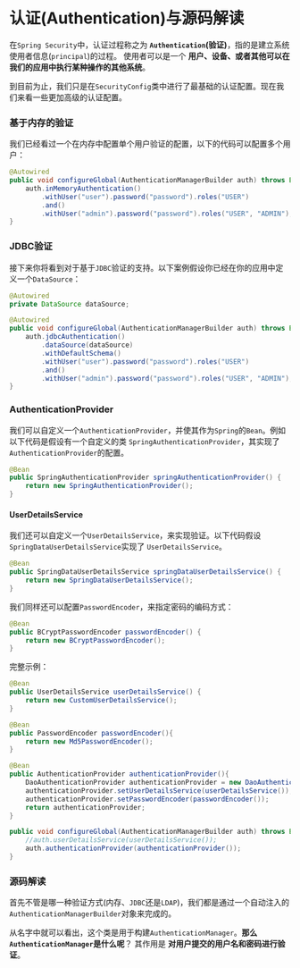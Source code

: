 认证(Authentication)与源码解读
===============================================================================
在`Spring Security`中，认证过程称之为 **`Authentication`(验证)**，指的是建立系统使用者信息(`principal`)的过程。
使用者可以是一个 **用户、设备、或者其他可以在我们的应用中执行某种操作的其他系统**。

到目前为止，我们只是在`SecurityConfig`类中进行了最基础的认证配置。现在我们来看一些更加高级的认证配置。

### 基于内存的验证
我们已经看过一个在内存中配置单个用户验证的配置，以下的代码可以配置多个用户：
```java
@Autowired
public void configureGlobal(AuthenticationManagerBuilder auth) throws Exception {
    auth.inMemoryAuthentication()
        .withUser("user").password("password").roles("USER")
        .and()
        .withUser("admin").password("password").roles("USER", "ADMIN");
}
```

### JDBC验证
接下来你将看到对于基于`JDBC`验证的支持。以下案例假设你已经在你的应用中定义一个`DataSource`：
```java
@Autowired
private DataSource dataSource;

@Autowired
public void configureGlobal(AuthenticationManagerBuilder auth) throws Exception {
    auth.jdbcAuthentication()
        .dataSource(dataSource)
        .withDefaultSchema()
        .withUser("user").password("password").roles("USER")
        .and()
        .withUser("admin").password("password").roles("USER", "ADMIN");
}
```

### AuthenticationProvider
我们可以自定义一个`AuthenticationProvider`，并使其作为`Spring`的`Bean`。例如以下代码是假设有一个自定义的类
`SpringAuthenticationProvider`，其实现了`AuthenticationProvider`的配置。
```java
@Bean
public SpringAuthenticationProvider springAuthenticationProvider() {
    return new SpringAuthenticationProvider();
}
```

#### UserDetailsService
我们还可以自定义一个`UserDetailsService`，来实现验证。以下代码假设`SpringDataUserDetailsService`实现了
`UserDetailsService`。
```java
@Bean
public SpringDataUserDetailsService springDataUserDetailsService() {
    return new SpringDataUserDetailsService();
}
```
我们同样还可以配置`PasswordEncoder`，来指定密码的编码方式：
```java
@Bean
public BCryptPasswordEncoder passwordEncoder() {
    return new BCryptPasswordEncoder();
}
```
完整示例：
```java
@Bean
public UserDetailsService userDetailsService() {
    return new CustomUserDetailsService();
}

@Bean
public PasswordEncoder passwordEncoder(){
    return new Md5PasswordEncoder();
}

@Bean
public AuthenticationProvider authenticationProvider(){
    DaoAuthenticationProvider authenticationProvider = new DaoAuthenticationProvider();
    authenticationProvider.setUserDetailsService(userDetailsService());
    authenticationProvider.setPasswordEncoder(passwordEncoder());
    return authenticationProvider;
}

public void configureGlobal(AuthenticationManagerBuilder auth) throws Exception {
    //auth.userDetailsService(userDetailsService());
    auth.authenticationProvider(authenticationProvider());
}
```

### 源码解读
首先不管是哪一种验证方式(内存、`JDBC`还是`LDAP`)，我们都是通过一个自动注入的`AuthenticationManagerBuilder`对象来完成的。

从名字中就可以看出，这个类是用于构建`AuthenticationManager`。**那么`AuthenticationManager`是什么呢**？
其作用是 **对用户提交的用户名和密码进行验证**。


